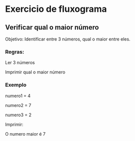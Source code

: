 # Exercicio de fluxograma

## Verificar qual o maior número

Objetivo: Identificar entre 3 números, qual o maior entre eles.


### Regras:

Ler 3 números

Imprimir qual o maior número


### Exemplo
numero1 = 4

numero2 = 7

numero3 = 2

Imprimir:

O numero maior é 7


